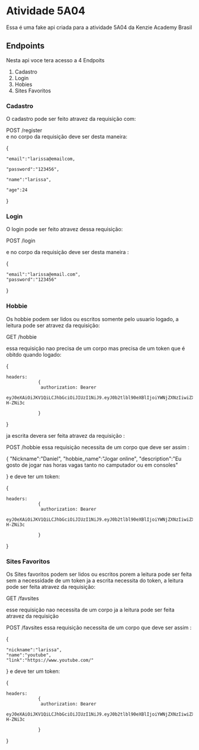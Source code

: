 # Atividade 5A04

Essa é uma fake api criada para a atividade 5A04 da Kenzie Academy Brasil

## Endpoints

Nesta api voce tera acesso a 4 Endpoits
<ol>
<li>Cadastro</li>
<li>Login</li>
<li>Hobies</li>
<li>Sites Favoritos</li>

</ol>

### Cadastro
O cadastro pode ser feito atravez da requisição com:

POST /register <br/>
e no corpo da requisição deve ser desta maneira:

{

	"email":"larissa@emailcom,

	"password":"123456",

	"name":"larissa",

	"age":24

}

### Login
O login pode ser feito atravez dessa requisição:

POST /login <br/>

e no corpo da requisição deve ser desta maneira :

{

	"email":"larissa@email.com",
	"password":"123456"

}
### Hobbie
Os hobbie podem ser lidos ou escritos somente pelo usuario logado, a leitura pode ser atravez da requisição:

GET /hobbie

essa requisição nao precisa de um corpo mas precisa de um token  que é obitdo quando logado:

{

    headers:
                {
                 authorization: Bearer 
                 eyJ0eXAiOiJKV1QiLCJhbGciOiJIUzI1NiJ9.eyJ0b2tlbl90eXBlIjoiYWNjZXNzIiwiZXhwIjoxNjM0NjUxMjQwLCJqdGkiOiIzNTQxMmM0NGM0NjI0ZjZhOTU3NTIzNGJlNzJiMmQ0ZSIsInVzZXJfaWQiOjE5fQ.kFFi1u2rRMG49LUeVOln18ViRtG_XioJKa2-H-ZNi3c

                }

}

ja escrita devera ser feita atravez da requisição :

POST /hobbie
essa requisição necessita de um corpo que deve ser assim :


{
	"Nickname":"Daniel",
	"hobbie_name":"Jogar online",
	"description":"Eu gosto de jogar nas horas vagas tanto no camputador ou em consoles"
	
}
e deve ter um token:


{

    headers:
                {
                 authorization: Bearer 
                 eyJ0eXAiOiJKV1QiLCJhbGciOiJIUzI1NiJ9.eyJ0b2tlbl90eXBlIjoiYWNjZXNzIiwiZXhwIjoxNjM0NjUxMjQwLCJqdGkiOiIzNTQxMmM0NGM0NjI0ZjZhOTU3NTIzNGJlNzJiMmQ0ZSIsInVzZXJfaWQiOjE5fQ.kFFi1u2rRMG49LUeVOln18ViRtG_XioJKa2-H-ZNi3c

                }

}
### Sites Favoritos

Os Sites favoritos podem ser lidos ou escritos porem a leitura pode ser feita sem a necessidade de um token ja a escrita necessita do token, a leitura pode ser feita atravez da requisição:

GET /favsites

esse requisição nao necessita de um corpo
ja a leitura pode ser feita atravez da requisição 

POST /favsites
essa requisição necessita de um corpo que deve ser assim :

{

	"nickname":"larissa",
	"name":"youtube",
	"link":"https://www.youtube.com/"
}
e deve ter um token:

{

    headers:
                {
                 authorization: Bearer 
                 eyJ0eXAiOiJKV1QiLCJhbGciOiJIUzI1NiJ9.eyJ0b2tlbl90eXBlIjoiYWNjZXNzIiwiZXhwIjoxNjM0NjUxMjQwLCJqdGkiOiIzNTQxMmM0NGM0NjI0ZjZhOTU3NTIzNGJlNzJiMmQ0ZSIsInVzZXJfaWQiOjE5fQ.kFFi1u2rRMG49LUeVOln18ViRtG_XioJKa2-H-ZNi3c

                }

}


